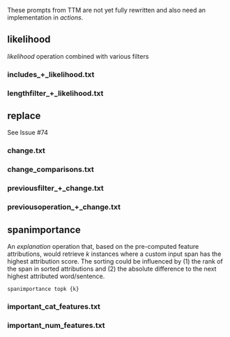 These prompts from TTM are not yet fully rewritten and also need an implementation in *actions*.


## likelihood

*likelihood* operation combined with various filters

### includes_+_likelihood.txt
### lengthfilter_+_likelihood.txt


## replace

See Issue #74

### change.txt
### change_comparisons.txt
### previousfilter_+_change.txt
### previousoperation_+_change.txt


## spanimportance
An *explanation* operation that, based on the pre-computed feature attributions, would retrieve *k* instances where a custom input span has the highest attribution score. The sorting could be influenced by (1) the rank of the span in sorted attributions and (2) the absolute difference to the next highest attributed word/sentence.

`spanimportance topk {k}`

### important_cat_features.txt
### important_num_features.txt
